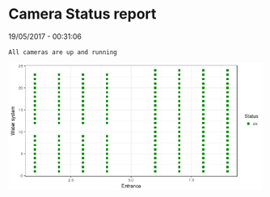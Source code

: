 Camera Status report
================
19/05/2017 - 00:31:06

    All cameras are up and running

![](camreport_files/figure-markdown_github/unnamed-chunk-2-1.png)
